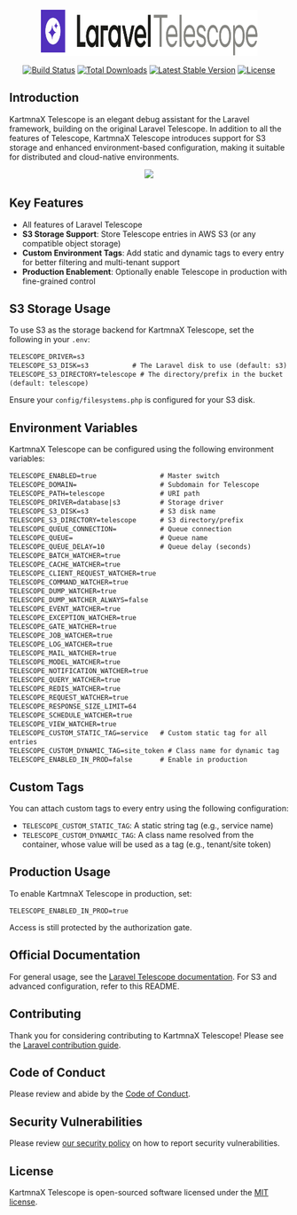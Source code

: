 <p align="center"><img width="391" height="83" src="/art/logo.svg" alt="Logo KartmnaX Telescope"></p>

<p align="center">
<a href="#"><img src="https://github.com/laravel/telescope/workflows/tests/badge.svg" alt="Build Status"></a>
<a href="#"><img src="https://img.shields.io/packagist/dt/laravel/telescope" alt="Total Downloads"></a>
<a href="#"><img src="https://img.shields.io/packagist/v/laravel/telescope" alt="Latest Stable Version"></a>
<a href="#"><img src="https://img.shields.io/packagist/l/laravel/telescope" alt="License"></a>
</p>

## Introduction

KartmnaX Telescope is an elegant debug assistant for the Laravel framework, building on the original Laravel Telescope. In addition to all the features of Telescope, KartmnaX Telescope introduces support for S3 storage and enhanced environment-based configuration, making it suitable for distributed and cloud-native environments.

<p align="center">
<img src="https://laravel.com/assets/img/examples/Screen_Shot_2018-10-09_at_1.47.23_PM.png">
</p>

## Key Features

- All features of Laravel Telescope
- **S3 Storage Support**: Store Telescope entries in AWS S3 (or any compatible object storage)
- **Custom Environment Tags**: Add static and dynamic tags to every entry for better filtering and multi-tenant support
- **Production Enablement**: Optionally enable Telescope in production with fine-grained control

## S3 Storage Usage

To use S3 as the storage backend for KartmnaX Telescope, set the following in your `.env`:

```env
TELESCOPE_DRIVER=s3
TELESCOPE_S3_DISK=s3           # The Laravel disk to use (default: s3)
TELESCOPE_S3_DIRECTORY=telescope # The directory/prefix in the bucket (default: telescope)
```

Ensure your `config/filesystems.php` is configured for your S3 disk.

## Environment Variables

KartmnaX Telescope can be configured using the following environment variables:

```env
TELESCOPE_ENABLED=true                # Master switch
TELESCOPE_DOMAIN=                     # Subdomain for Telescope
TELESCOPE_PATH=telescope              # URI path
TELESCOPE_DRIVER=database|s3          # Storage driver
TELESCOPE_S3_DISK=s3                  # S3 disk name
TELESCOPE_S3_DIRECTORY=telescope      # S3 directory/prefix
TELESCOPE_QUEUE_CONNECTION=           # Queue connection
TELESCOPE_QUEUE=                      # Queue name
TELESCOPE_QUEUE_DELAY=10              # Queue delay (seconds)
TELESCOPE_BATCH_WATCHER=true
TELESCOPE_CACHE_WATCHER=true
TELESCOPE_CLIENT_REQUEST_WATCHER=true
TELESCOPE_COMMAND_WATCHER=true
TELESCOPE_DUMP_WATCHER=true
TELESCOPE_DUMP_WATCHER_ALWAYS=false
TELESCOPE_EVENT_WATCHER=true
TELESCOPE_EXCEPTION_WATCHER=true
TELESCOPE_GATE_WATCHER=true
TELESCOPE_JOB_WATCHER=true
TELESCOPE_LOG_WATCHER=true
TELESCOPE_MAIL_WATCHER=true
TELESCOPE_MODEL_WATCHER=true
TELESCOPE_NOTIFICATION_WATCHER=true
TELESCOPE_QUERY_WATCHER=true
TELESCOPE_REDIS_WATCHER=true
TELESCOPE_REQUEST_WATCHER=true
TELESCOPE_RESPONSE_SIZE_LIMIT=64
TELESCOPE_SCHEDULE_WATCHER=true
TELESCOPE_VIEW_WATCHER=true
TELESCOPE_CUSTOM_STATIC_TAG=service   # Custom static tag for all entries
TELESCOPE_CUSTOM_DYNAMIC_TAG=site_token # Class name for dynamic tag
TELESCOPE_ENABLED_IN_PROD=false       # Enable in production
```

## Custom Tags

You can attach custom tags to every entry using the following configuration:

- `TELESCOPE_CUSTOM_STATIC_TAG`: A static string tag (e.g., service name)
- `TELESCOPE_CUSTOM_DYNAMIC_TAG`: A class name resolved from the container, whose value will be used as a tag (e.g., tenant/site token)

## Production Usage

To enable KartmnaX Telescope in production, set:

```env
TELESCOPE_ENABLED_IN_PROD=true
```

Access is still protected by the authorization gate.

## Official Documentation

For general usage, see the [Laravel Telescope documentation](https://laravel.com/docs/telescope). For S3 and advanced configuration, refer to this README.

## Contributing

Thank you for considering contributing to KartmnaX Telescope! Please see the [Laravel contribution guide](https://laravel.com/docs/contributions).

## Code of Conduct

Please review and abide by the [Code of Conduct](https://laravel.com/docs/contributions#code-of-conduct).

## Security Vulnerabilities

Please review [our security policy](https://github.com/laravel/telescope/security/policy) on how to report security vulnerabilities.

## License

KartmnaX Telescope is open-sourced software licensed under the [MIT license](LICENSE.md).
